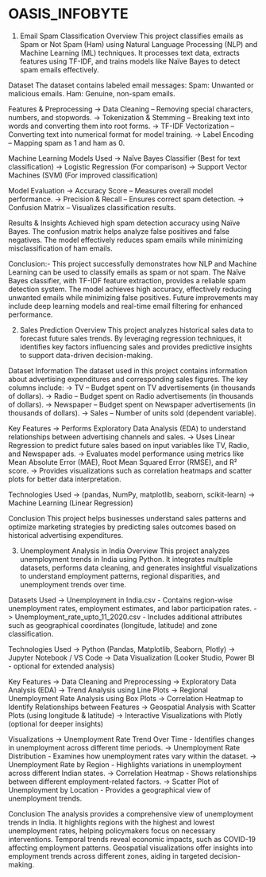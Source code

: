 # OASIS_INFOBYTE

1. Email Spam Classification
Overview
This project classifies emails as Spam or Not Spam (Ham) using Natural Language Processing (NLP) and Machine Learning (ML) techniques. It processes text data, extracts features using TF-IDF, and trains models like Naïve Bayes to detect spam emails effectively.

Dataset
The dataset contains labeled email messages:
  Spam: Unwanted or malicious emails.
  Ham: Genuine, non-spam emails.

Features & Preprocessing
-> Data Cleaning – Removing special characters, numbers, and stopwords.
-> Tokenization & Stemming – Breaking text into words and converting them into root forms.
-> TF-IDF Vectorization – Converting text into numerical format for model training.
-> Label Encoding – Mapping spam as 1 and ham as 0.

Machine Learning Models Used
-> Naïve Bayes Classifier (Best for text classification)
-> Logistic Regression (For comparison)
-> Support Vector Machines (SVM) (For improved classification)


Model Evaluation
-> Accuracy Score – Measures overall model performance.
-> Precision & Recall – Ensures correct spam detection.
-> Confusion Matrix – Visualizes classification results.

Results & Insights
Achieved high spam detection accuracy using Naïve Bayes.
The confusion matrix helps analyze false positives and false negatives.
The model effectively reduces spam emails while minimizing misclassification of ham emails.

Conclusion:-
This project successfully demonstrates how NLP and Machine Learning can be used to classify emails as spam or not spam. The Naïve Bayes classifier, with TF-IDF feature extraction, provides a reliable spam detection system. The model achieves high accuracy, effectively reducing unwanted emails while minimizing false positives. Future improvements may include deep learning models and real-time email filtering for enhanced performance.


2. Sales Prediction
Overview
This project analyzes historical sales data to forecast future sales trends. By leveraging regression techniques, it identifies key factors influencing sales and provides predictive insights to support data-driven decision-making.

Dataset Information
The dataset used in this project contains information about advertising expenditures and corresponding sales figures. The key columns include:
-> TV – Budget spent on TV advertisements (in thousands of dollars).
-> Radio – Budget spent on Radio advertisements (in thousands of dollars).
-> Newspaper – Budget spent on Newspaper advertisements (in thousands of dollars).
-> Sales – Number of units sold (dependent variable).

Key Features
-> Performs Exploratory Data Analysis (EDA) to understand relationships between advertising channels and sales.
-> Uses Linear Regression to predict future sales based on input variables like TV, Radio, and Newspaper ads.
-> Evaluates model performance using metrics like Mean Absolute Error (MAE), Root Mean Squared Error (RMSE), and R² score.
-> Provides visualizations such as correlation heatmaps and scatter plots for better data interpretation.

Technologies Used
-> (pandas, NumPy, matplotlib, seaborn, scikit-learn)
-> Machine Learning (Linear Regression)

Conclusion
This project helps businesses understand sales patterns and optimize marketing strategies by predicting sales outcomes based on historical advertising expenditures.



3. Unemployment Analysis in India
Overview 
This project analyzes unemployment trends in India using Python. It integrates multiple datasets, performs data cleaning, and generates insightful visualizations to understand employment patterns, regional disparities, and unemployment trends over time.

Datasets Used
-> Unemployment in India.csv - Contains region-wise unemployment rates, employment estimates, and labor participation rates.
-> Unemployment_rate_upto_11_2020.csv - Includes additional attributes such as geographical coordinates (longitude, latitude) and zone classification.

Technologies Used
-> Python (Pandas, Matplotlib, Seaborn, Plotly)
-> Jupyter Notebook / VS Code
-> Data Visualization (Looker Studio, Power BI - optional for extended analysis)


Key Features
-> Data Cleaning and Preprocessing
-> Exploratory Data Analysis (EDA)
-> Trend Analysis using Line Plots
-> Regional Unemployment Rate Analysis using Box Plots
-> Correlation Heatmap to Identify Relationships between Features
-> Geospatial Analysis with Scatter Plots (using longitude & latitude)
-> Interactive Visualizations with Plotly (optional for deeper insights)

Visualizations
-> Unemployment Rate Trend Over Time - Identifies changes in unemployment across different time periods.
-> Unemployment Rate Distribution - Examines how unemployment rates vary within the dataset.
-> Unemployment Rate by Region - Highlights variations in unemployment across different Indian states.
-> Correlation Heatmap - Shows relationships between different employment-related factors.
-> Scatter Plot of Unemployment by Location - Provides a geographical view of unemployment trends.

Conclusion
The analysis provides a comprehensive view of unemployment trends in India. It highlights regions with the highest and lowest unemployment rates, helping policymakers focus on necessary interventions. Temporal trends reveal economic impacts, such as COVID-19 affecting employment patterns. Geospatial visualizations offer insights into employment trends across different zones, aiding in targeted decision-making.
